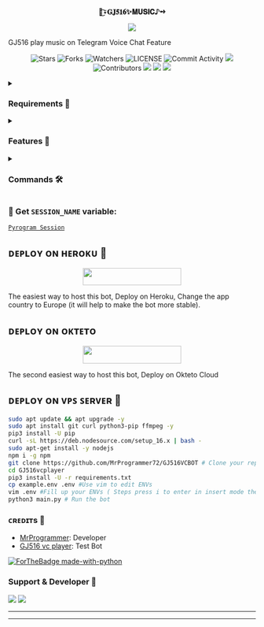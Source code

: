 <p align="center">
    <br><b> 🦋͜͡⍣𝐆𝐉𝟓𝟏𝟔✨𝐌𝐔𝐒𝐈𝐂♪➺ 
</b><br>
</p>
<p align="center"><a href="https://t.me/ADVENTURE_FAMILYS"><img src="https://telegra.ph/file/9a42a0c6c293f021f5445.jpg"></a></p>

 GJ516 play music on Telegram Voice Chat Feature</b><br>

<p align="center">
    <img src="https://img.shields.io/github/stars/MrProgrammer72/GJ516VCBOT?style=for-the-badge" alt="Stars">
    <img src="https://img.shields.io/github/forks/MrProgrammer72/GJ516VCBOT?style=for-the-badge" alt="Forks">
    <img src="https://img.shields.io/github/watchers/MrProgrammer72/GJ516VCBOT?style=for-the-badge" alt="Watchers">
    <img src="https://img.shields.io/github/license/MrProgrammer72/GJ516VCBOT?style=for-the-badge" alt="LICENSE">
    <img src="https://img.shields.io/github/commit-activity/w/MrProgrammer72/GJ516VCBOT=for-the-badge" alt="Commit Activity">
    <a href="https://github.com/MrProgrammer72/GJ516VCBOT/commits/MrProgrammer72"> <img src="https://img.shields.io/github/last-commit/MrProgrammer72/GJ516VCBOT?color=green&logo=github&logoColor=green&style=for-the-badge" /></a>
    <img src="https://img.shields.io/github/contributors/MrProgrammer72/GJ516VCBOT?style=for-the-badge" alt="Contributors">
    <a href="https://github.com/MrProgrammer72/GJ516VCBOT/issues"> <img src="https://img.shields.io/github/issues/MrProgrammer72/GJ516VCBOT?color=green&logo=github&logoColor=green&style=for-the-badge" /></a>
    <a href="https://github.com/MrProgrammer72/GJ516VCBOT"> <img src="https://img.shields.io/github/repo-size/MrProgrammer72/GJ516VCBOT?color=orange&logo=github&logoColor=green&style=for-the-badge" /></a>
    <a href="https://pypi.org/project/Pyrogram/"> <img src="https://img.shields.io/pypi/v/pyrogram?color=pink&label=pyrogram&logo=python&logoColor=green&style=for-the-badge" /></a>
</p>

<details>
<summary><h3> Requirements 📝</h3></summary>

- FFmpeg
- NodeJS [nodesource.com](https://nodesource.com/)
- Python 3.7 or higher
- [PyTgCalls](https://github.com/pytgcalls/pytgcalls)
</details>

<details>
<summary><h3> Features 🔮</h3></summary>

- Yt-dL Fix
- Updated Plug-in
- Super Fast Bot
- No Lag Hang
- Fast Download Song From Server
- Program Updated
- Smooth Player
</details>

<details>
<summary><h3> Commands 🛠</h3></summary> 

- `/play <song name>` - play song you requested
- `/song <song name>` - download songs you want quickly
- `/ping` - Bot Online or Offine

#### Admins Only 👷‍♂️
- `/pause` - pause song play
- `/resume` - resume song play
- `/skip` - play next song
- `/end` - stop music play
</details>

### 🧪 Get `SESSION_NAME` variable:

[``Pyrogram Session``](https://replit.com/@dashezup/generate-pyrogram-session-string)

## ᴅᴇᴩʟᴏʏ ᴏɴ ʜᴇʀᴏᴋᴜ 🚀

<p align="center"><a href="https://heroku.com/deploy?template=https://github.com/MrProgrammer72/GJ516VCBOT"> <img src="https://img.shields.io/badge/Deploy%20To%20Heroku-orange?style=for-the-badge&logo=heroku" width="200" height="35.45"/></a></p>
The easiest way to host this bot, Deploy on Heroku, Change the app country to Europe (it will help to make the bot more stable).

## ᴅᴇᴩʟᴏʏ ᴏɴ ᴏᴋᴛᴇᴛᴏ

<p align="center"><a href="https://cloud.okteto.com/deploy?repository=https://github.com/MrProgrammer72/GJ516VCBOT"><img src="https://img.shields.io/badge/Deploy%20To%20Okteto-informational?style=for-the-badge&logo=Okteto" width="200" height="35.45"/></a></p>
The second easiest way to host this bot, Deploy on Okteto Cloud

## ᴅᴇᴘʟᴏʏ ᴏɴ ᴠᴘꜱ ꜱᴇʀᴠᴇʀ 📡

```sh
sudo apt update && apt upgrade -y
sudo apt install git curl python3-pip ffmpeg -y
pip3 install -U pip
curl -sL https://deb.nodesource.com/setup_16.x | bash -
sudo apt-get install -y nodejs
npm i -g npm
git clone https://github.com/MrProgrammer72/GJ516VCBOT # Clone your repo.
cd GJ516vcplayer
pip3 install -U -r requirements.txt
cp example.env .env #Use vim to edit ENVs
vim .env #Fill up your ENVs ( Steps press i to enter in insert mode then edit the file. Press Esc to exit the editing mode then type :wq! and press Enter key to save the file.)
python3 main.py # Run the bot
```

### ᴄʀᴇᴅɪᴛs 💖
- [MrProgrammer](https://github.com/MrProgrammer72/GJ516VCBOT): Developer
- [GJ516 vc player](https://telegram.me/GJ516_VCPLAYER_bot): Test Bot

[![ForTheBadge made-with-python](http://ForTheBadge.com/images/badges/made-with-python.svg)](https://www.python.org/)

### Support & Developer 🎑
<a href="https://t.me/ADVENTURE_FAMILYS"><img src="https://img.shields.io/badge/-Support%20Group-black.svg?style=for-the-badge&logo=Telegram"></a>
<a href="https://telegram.me/export_gabbar"><img src="https://img.shields.io/badge/%20Developer-blue.svg?style=for-the-badge&logo=Telegram"></a>

------------------------------------------------
-------------------------------------------------
